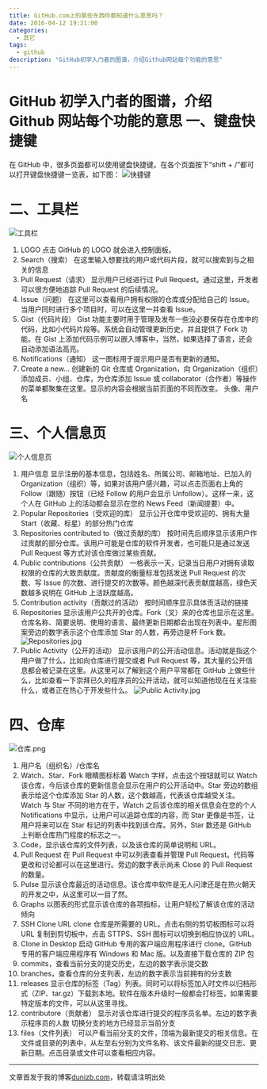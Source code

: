 ```yaml
---
title: GitHub.com上的那些东西你都知道什么意思吗？
date: 2016-04-12 19:21:00
categories:
  - 其它
tags:
  - github
description: "GitHub初学入门者的图谱，介绍Github网站每个功能的意思"
---
```


GitHub 初学入门者的图谱，介绍 Github 网站每个功能的意思
一、键盘快捷键
=============================
在 GitHub 中，很多页面都可以使用键盘快捷键。在各个页面按下“shift + /”都可以打开键盘快捷键一览表，如下图：
![快捷键](//ww3.sinaimg.cn/large/006tNc79ly1g5d80e9e8rj30st0dqwfp.jpg)

<!-- more -->

# 二、工具栏

![工具栏](//ww3.sinaimg.cn/large/006tNc79ly1g5d80f9w7sj30rz0443yx.jpg)

1. LOGO
   点击 GitHub 的 LOGO 就会进入控制面板。
2. Search（搜索）
   在这里输入想要找的用户或代码片段，就可以搜索到与之相关的信息
3. Pull Request（请求）
   显示用户已经进行过 Pull Request。通过这里，开发者可以很方便地追踪 Pull Request 的后续情况。
4. Issue（问题）
   在这里可以查看用户拥有权限的仓库或分配给自己的 Issue。当用户同时进行多个项目时，可以在这里一并查看 Issue。
5. Gist（代码片段）
   Gist 功能主要时用于管理及发布一些没必要保存在仓库中的代码，比如小代码片段等。系统会自动管理更新历史，并且提供了 Fork 功能。在 Gist 上添加代码示例可以嵌入博客中，当然，如果选择了语言，还会自动添加语法高亮。
6. Notifications（通知）
   这一图标用于提示用户是否有更新的通知。
7. Create a new...
   创建新的 Git 仓库或 Organization，向 Organization（组织）添加成员、小组、仓库，为仓库添加 Issue 或 collaborator（合作者）等操作的菜单都聚集在这里。显示的内容会根据当前页面的不同而改变。
   头像、用户名

# 三、个人信息页

![个人信息页](//ww4.sinaimg.cn/large/006tNc79ly1g5d80ih41dj30sr0rwwvk.jpg)

1. 用户信息
   显示注册的基本信息，包括姓名、所属公司、邮箱地址、已加入的 Organization（组织）等，如果对该用户感兴趣，可以点击页面右上角的 Follow（跟随）按钮（已经 Follow 的用户会显示 Unfollow）。这样一来，这个人在 GitHub 上的活动都会显示在您的 News Feed（新闻提要）中。
2. Popular Repositories（受欢迎的库）
   显示公开仓库中受欢迎的、拥有大量 Start（收藏、标星）的部分热门仓库
3. Repositories contributed to（做过贡献的库）
   按时间先后顺序显示该用户作过贡献的部分仓库。该用户可能是仓库的软件开发者，也可能只是通过发送 Pull Request 等方式对该仓库做过某些贡献。
4. Public contributions（公共贡献）
   一格表示一天，记录当日用户对拥有读取权限的仓库的大致贡献度。贡献度的衡量标准包括发送 Pull Request 的次数、写 Issue 的次数、进行提交的次数等。颜色越深代表贡献度越高，绿色天数越多说明在 GitHub 上活跃度越高。
5. Contribution activity（贡献过的活动）
   按时间顺序显示具体贡活动的链接
6. Repositories
   显示该用户公共开的仓库。Fork（叉）来的仓库也显示在这里。
   仓库名称、简要说明、使用的语言、最终更新日期都会出现在列表中。星形图案旁边的数字表示这个仓库添加 Star 的人数，再旁边是杯 Fork 数。
   ![Repositories.jpg](//ww3.sinaimg.cn/large/006tNc79ly1g5d80iwua7j30st0e4759.jpg)
7. Public Activity（公开的活动）
   显示该用户的公开活动信息。活动就是指这个用户做了什么，比如向仓库进行提交或者 Pull Request 等，其大量的公开信息都会被记录在这里。从这里可以了解到这个用户平常都在 GitHub 上做些什么，比如查看一下崇拜已久的程序员的公开活动，就可以知道他现在在关注些什么，或者正在热心于开发些什么。
   ![Public Activity.jpg](//ww2.sinaimg.cn/large/006tNc79ly1g5d80jvwgbj30ro0bt3zi.jpg)

# 四、仓库

![仓库.png](//ww4.sinaimg.cn/large/006tNc79ly1g5d8180h6wj30s00fwmyy.jpg)

1. 用户名（组织名）/仓库名
2. Watch、Star、Fork
   眼睛图标标着 Watch 字样，点击这个按钮就可以 Watch 该仓库，今后该仓库的更新信息会显示在用户的公开活动中。Star 旁边的数组表示给这个仓库添加 Star 的人数，这个数越高，代表该仓库越受关注。
   Watch 与 Star 不同的地方在于，Watch 之后该仓库的相关信息会在您的个人 Notifications 中显示，让用户可以追踪仓库的内容，而 Star 更像是书签，让用户将来可以在 Star 标记的列表中找到该仓库。另外，Star 数还是 GitHub 上判断仓库热门程度的标志之一。
3. Code，显示该仓库的文件列表，以及该仓库的简单说明和 URL。
4. Pull Request
   在 Pull Request 中可以列表查看并管理 Pull Request。代码等更改和讨论都可以在这里进行。旁边的数字表示尚未 Close 的 Pull Request 的数量。
5. Pulse
   显示该仓库最近的活动信息。该仓库中软件是无人问津还是在热火朝天的开发之中，从这里可以一目了然。
6. Graphs
   以图表的形式显示该仓库的各项指标，让用户轻松了解该仓库的活动倾向
7. SSH Clone URL
   clone 仓库是所需要的 URL。点击右侧的剪切板图标可以将 URL 复制到剪切板中，点击 STTPS、SSH 图标可以切换到相应协议的 URL。
8. Clone in Desktop
   启动 GitHub 专用的客户端应用程序进行 clone。GitHub 专用的客户端应用程序有 Windows 和 Mac 版。以及直接下载仓库的 ZIP 包
9. commits，查看当前分支的提交历史，左边的数字表示提交数
10. branches，查看仓库的分支列表，左边的数字表示当前拥有的分支数
11. releases
    显示仓库的标签（Tag）列表。同时可以将标签加入时文件以归档形式（ZIP、tar.gz）下载到本地。软件在版本升级时一般都会打标签，如果需要特定版本的文件，可以从这里寻找。
12. contributore（贡献者）
    显示对该仓库进行提交的程序员名单。左边的数字表示程序员的人数
    切换分支的地方已经显示当前分支
13. files（文件列表）
    可以产看当前分支的文件，顶端为最新提交的相关信息。在文件或目录的列表中，从左至右分别为文件名称、该文件最新的提交日志、更新日期。点击目录或文件可以查看相应内容。

---

文章首发于我的博客[dunizb.com](//dunizb.com)，转载请注明出处
